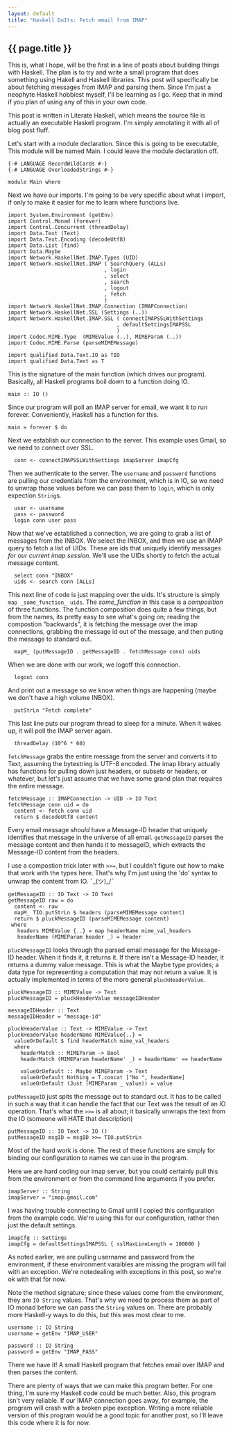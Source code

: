 ```yaml
---
layout: default
title: "Haskell DoIts: Fetch email from IMAP"
---
```


{{ page.title }}
----------------

This is, what I hope, will be the first in a line of posts about
building things with Haskell. The plan is to try and write a small
program that does something using Hakell and Haskell libraries. This
post will specifically be about fetching messages from IMAP and parsing
them. Since I'm just a neophyte Haskell hobbiest myself, I'll be
learning as I go. Keep that in mind if you plan of using any of this in
your own code.

This post is written in Literate Haskell, which means the source file is
actually an executable Haskell program. I'm simply annotating it with
all of blog post fluff.

Let's start with a module declaration. Since this is going to be
executable, This module will be named Main. I could leave the module
declaration off.

```
{-# LANGUAGE RecordWildCards #-}
{-# LANGUAGE OverloadedStrings #-}
```

```
module Main where
```

Next we have our imports. I'm going to be very specific about what I
import, if only to make it easier for me to learn where functions live.

```
import System.Environment (getEnv)
import Control.Monad (forever)
import Control.Concurrent (threadDelay)
import Data.Text (Text)
import Data.Text.Encoding (decodeUtf8)
import Data.List (find)
import Data.Maybe
import Network.HaskellNet.IMAP.Types (UID)
import Network.HaskellNet.IMAP ( SearchQuery (ALLs)
                               , login
                               , select
                               , search
                               , logout
                               , fetch
                               )
import Network.HaskellNet.IMAP.Connection (IMAPConnection)
import Network.HaskellNet.SSL (Settings (..))
import Network.HaskellNet.IMAP.SSL ( connectIMAPSSLWithSettings
                                   , defaultSettingsIMAPSSL
                                   )
import Codec.MIME.Type  (MIMEValue (..), MIMEParam (..))
import Codec.MIME.Parse (parseMIMEMessage)

import qualified Data.Text.IO as TIO
import qualified Data.Text as T
```

This is the signature of the main function (which drives our program).
Basically, all Haskell programs boil down to a function doing IO.

```
main :: IO ()
```

Since our program will poll an IMAP server for email, we want it to run
forever. Conveniently, Haskell has a function for this.

```
main = forever $ do
```

Next we establish our connection to the server. This example uses Gmail,
so we need to connect over SSL.

```
  conn <- connectIMAPSSLWithSettings imapServer imapCfg
```

Then we authenticate to the server. The `username` and `password`
functions are pulling our credentials from the environment, which is in
IO, so we need to unwrap those values before we can pass them to
`login`, which is only expection `String`s.

```
  user <- username
  pass <- password
  login conn user pass
```

Now that we've established a connection, we are going to grab a list of
messages from the INBOX. We select the INBOX, and then we use an IMAP
query to fetch a list of UIDs. These are ids that uniquely identify
messages *for our current imap session*. We'll use the UIDs shortly to
fetch the actual message content.

```
  select conn "INBOX"
  uids <- search conn [ALLs]
```

This next line of code is just mapping over the uids. It's structure is
simply `map _some_function_ uids`. The *some\_function* in this case is
a *composition* of three functions. The function composition does quite
a few things, but from the names, its pretty easy to see what's going
on; reading the compostion "backwards", it is fetching the message over
the imap connections, grabbing the message id out of the message, and
then puting the message to standard out.

```
  mapM_ (putMessageID . getMessageID . fetchMessage conn) uids
```

When we are done with our work, we logoff this connection.

```
  logout conn
```

And print out a message so we know when things are happening (maybe we
don't have a high volume INBOX).

```
  putStrLn "Fetch complete"
```

This last line puts our program thread to sleep for a minute. When it
wakes up, it will poll the IMAP server again.

```
  threadDelay (10^6 * 60)
```

`fetchMessage` grabs the entire message from the server and converts it
to Text, assuming the bytestring is UTF-8 encoded. The imap library
actually has functions for pulling down just headers, or subsets or
headers, or whatever, but let's just assume that we have some grand plan
that requires the entire message.

```
fetchMessage :: IMAPConnection -> UID -> IO Text
fetchMessage conn uid = do
  content <- fetch conn uid
  return $ decodeUtf8 content
```

Every email message *should* have a Message-ID header that uniquely
identifies that message in the universe of all email. `getMessageID`
parses the message content and then hands it to messageID, which
extracts the Message-ID content from the headers.

I use a compostion trick later with `>>=`, but I couldn't figure out how
to make that work with the types here. That's why I'm just using the
'do' syntax to unwrap the content from IO. ¯\_(ツ)\_/¯

```
getMessageID :: IO Text -> IO Text
getMessageID raw = do
  content <- raw
  mapM_ TIO.putStrLn $ headers (parseMIMEMessage content)
  return $ pluckMessageID (parseMIMEMessage content)
 where
   headers MIMEValue {..} = map headerName mime_val_headers
   headerName (MIMEParam header _) = header
```

`pluckMessageID` looks through the parsed email message for the
Message-ID header. When it finds it, it returns it. If there isn't a
Message-ID header, it returns a dummy value message. This is what the
Maybe type provides; a data type for representing a computation that may
not return a value. It is actually implemented in terms of the more
general `pluckHeaderValue`.

```
pluckMessageID :: MIMEValue -> Text
pluckMessageID = pluckHeaderValue messageIDHeader

messageIDHeader :: Text
messageIDHeader = "message-id"

pluckHeaderValue :: Text -> MIMEValue -> Text
pluckHeaderValue headerName MIMEValue{..} =
  valueOrDefault $ find headerMatch mime_val_headers
  where
    headerMatch :: MIMEParam -> Bool
    headerMatch (MIMEParam headerName' _) = headerName' == headerName

    valueOrDefault :: Maybe MIMEParam -> Text
    valueOrDefault Nothing = T.concat ["No ", headerName]
    valueOrDefault (Just (MIMEParam _ value)) = value
```

`putMessageID` just spits the message out to standard out. It has to be
called in such a way that it can handle the fact that our Text was the
result of an IO operation. That's what the `>>=` is all about; it
basically unwraps the text from the IO (someone will HATE that
description)

```
putMessageID :: IO Text -> IO ()
putMessageID msgID = msgID >>= TIO.putStrLn
```

Most of the hard work is done. The rest of these functions are simply
for binding our configuration to names we can use in the program.

Here we are hard coding our imap server, but you could certainly pull
this from the environment or from the command line arguments if you
prefer.

```
imapServer :: String
imapServer = "imap.gmail.com"
```

I was having trouble connecting to Gmail until I copied this
configuration from the example code. We're using this for our
configuration, rather then just the default settings.

```
imapCfg :: Settings
imapCfg = defaultSettingsIMAPSSL { sslMaxLineLength = 100000 }
```

As noted earlier, we are pulling username and password from the
environment, if these environment varaibles are missing the program will
fail with an exception. We're notedealing with exceptions in this post,
so we're ok with that for now.

Note the method signature; since these values come from the environment,
they are `IO String` values. That's why we need to process them as part
of IO monad before we can pass the `String` values on. There are
probably more Haskell-y ways to do this, but this was most clear to me.

```
username :: IO String
username = getEnv "IMAP_USER"

password :: IO String
password = getEnv "IMAP_PASS"
```

There we have it! A small Haskell program that fetches email over IMAP
and then parses the content.

There are plenty of ways that we can make this program better. For one
thing, I'm sure my Haskell code could be much better. Also, this program
isn't very reliable. If our IMAP connection goes away, for example, the
program will crash with a broken pipe exception. Writing a more reliable
version of this program would be a good topic for another post, so I'll
leave this code where it is for now.
